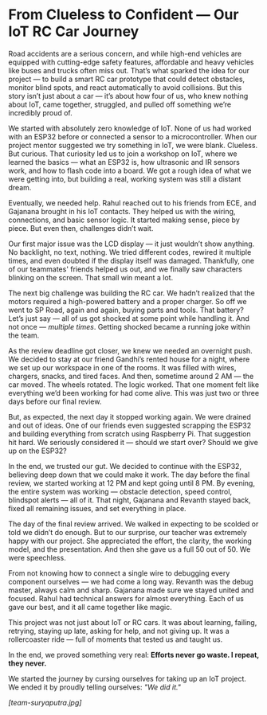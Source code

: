 # From Clueless to Confident — Our IoT RC Car Journey

Road accidents are a serious concern, and while high-end vehicles are equipped with cutting-edge safety features, affordable and heavy vehicles like buses and trucks often miss out. That’s what sparked the idea for our project — to build a smart RC car prototype that could detect obstacles, monitor blind spots, and react automatically to avoid collisions. But this story isn’t just about a car — it’s about how four of us, who knew nothing about IoT, came together, struggled, and pulled off something we’re incredibly proud of.

We started with absolutely zero knowledge of IoT. None of us had worked with an ESP32 before or connected a sensor to a microcontroller. When our project mentor suggested we try something in IoT, we were blank. Clueless. But curious. That curiosity led us to join a workshop on IoT, where we learned the basics — what an ESP32 is, how ultrasonic and IR sensors work, and how to flash code into a board. We got a rough idea of what we were getting into, but building a real, working system was still a distant dream.

Eventually, we needed help. Rahul reached out to his friends from ECE, and Gajanana brought in his IoT contacts. They helped us with the wiring, connections, and basic sensor logic. It started making sense, piece by piece. But even then, challenges didn’t wait.

Our first major issue was the LCD display — it just wouldn’t show anything. No backlight, no text, nothing. We tried different codes, rewired it multiple times, and even doubted if the display itself was damaged. Thankfully, one of our teammates' friends helped us out, and we finally saw characters blinking on the screen. That small win meant a lot.

The next big challenge was building the RC car. We hadn’t realized that the motors required a high-powered battery and a proper charger. So off we went to SP Road, again and again, buying parts and tools. That battery? Let’s just say — all of us got shocked at some point while handling it. And not once — *multiple times*. Getting shocked became a running joke within the team.

As the review deadline got closer, we knew we needed an overnight push. We decided to stay at our friend Gandhi’s rented house for a night, where we set up our workspace in one of the rooms. It was filled with wires, chargers, snacks, and tired faces. And then, sometime around 2 AM — the car moved. The wheels rotated. The logic worked. That one moment felt like everything we’d been working for had come alive. This was just two or three days before our final review.

But, as expected, the next day it stopped working again. We were drained and out of ideas. One of our friends even suggested scrapping the ESP32 and building everything from scratch using Raspberry Pi. That suggestion hit hard. We seriously considered it — should we start over? Should we give up on the ESP32?

In the end, we trusted our gut. We decided to continue with the ESP32, believing deep down that we could make it work. The day before the final review, we started working at 12 PM and kept going until 8 PM. By evening, the entire system was working — obstacle detection, speed control, blindspot alerts — all of it. That night, Gajanana and Revanth stayed back, fixed all remaining issues, and set everything in place.

The day of the final review arrived. We walked in expecting to be scolded or told we didn’t do enough. But to our surprise, our teacher was extremely happy with our project. She appreciated the effort, the clarity, the working model, and the presentation. And then she gave us a full 50 out of 50. We were speechless.

From not knowing how to connect a single wire to debugging every component ourselves — we had come a long way. Revanth was the debug master, always calm and sharp. Gajanana made sure we stayed united and focused. Rahul had technical answers for almost everything. Each of us gave our best, and it all came together like magic.

This project was not just about IoT or RC cars. It was about learning, failing, retrying, staying up late, asking for help, and not giving up. It was a rollercoaster ride — full of moments that tested us and taught us.

In the end, we proved something very real: **Efforts never go waste. I repeat, they never.**

We started the journey by cursing ourselves for taking up an IoT project.  
We ended it by proudly telling ourselves: *"We did it."*

_[team-suryaputra.jpg]_
